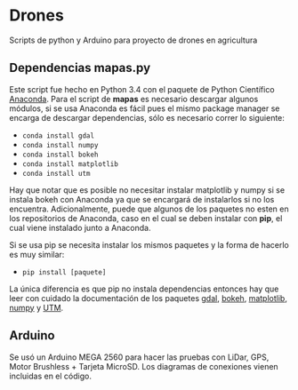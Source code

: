 # Drones
Scripts de python y Arduino para proyecto de drones en agricultura


## Dependencias mapas.py

Este script fue hecho en Python 3.4 con el paquete de Python Científico [Anaconda](https://www.continuum.io/downloads "Anaconda").
Para el script de **mapas** es necesario descargar algunos módulos, si se usa Anaconda es fácil pues el mismo package manager se encarga de descargar dependencias, sólo es necesario correr lo siguiente:

* `conda install gdal`
* `conda install numpy`
* `conda install bokeh`
* `conda install matplotlib`
* `conda install utm`

Hay que notar que es posible no necesitar instalar matplotlib y numpy si se instala bokeh con Anaconda ya que se encargará de instalarlos si no los encuentra. Adicionalmente, puede que algunos de los paquetes no esten en los repositorios de Anaconda, caso en el cual se deben instalar con **pip**, el cual viene instalado junto a Anaconda.

Si se usa pip se necesita instalar los mismos paquetes y la forma de hacerlo es muy similar:

* `pip install [paquete]`

La única diferencia es que pip no instala dependencias entonces hay que leer con cuidado la documentación de los paquetes [gdal](https://pypi.python.org/pypi/GDAL/ "gdal"), [bokeh](http://bokeh.pydata.org/en/latest/docs/installation.html "bokeh"), [matplotlib](http://matplotlib.org/ "matplotlib"), [numpy](http://www.numpy.org/ "numpy") y [UTM](https://pypi.python.org/pypi/utm "UTM").

## Arduino

Se usó un Arduino MEGA 2560 para hacer las pruebas con LiDar, GPS, Motor Brushless + Tarjeta MicroSD. Los diagramas de conexiones vienen incluidas en el código.
